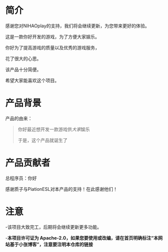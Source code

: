 # 简介

感谢您对NIHAOplay的支持，我们将会继续更新，为您带来更好的体验。

这是一款你好开发的游戏，为了方便大家娱乐。

你好为了提高游戏的质量以及优秀的游戏服务，

花了很大的心思。

该产品十分简便。

希望大家能喜欢这个项目。

# 产品背景

产品的由来：

> 你好最近想开发一款游戏供*大家*娱乐
> 
> 于是，这个产品就诞生了

# 产品贡献者

总程序员：你好

感谢质子与PiationESL对本产品的支持！在此感谢他们！
###
# 注意

-该项目大致完工，后期将会继续更新更多功能。

-**本项目许可证为 Apache-2.0，如果您要使用或改编，请在首页明确标注“本网站基于小张博客”，注意要注明本仓库的链接**


